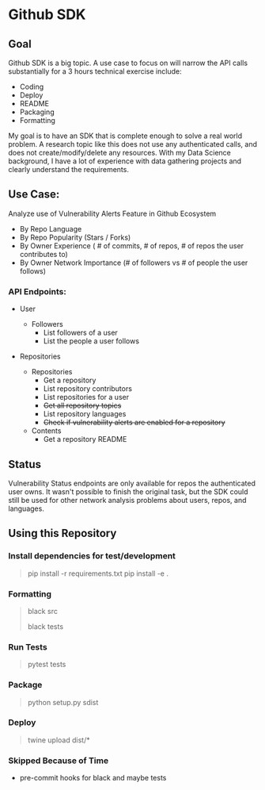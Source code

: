 # Github SDK

## Goal
Github SDK is a big topic. 
A use case to focus on will narrow the API calls substantially for a 3 hours technical exercise include: 
* Coding
* Deploy
* README
* Packaging
* Formatting

My goal is to have an SDK that is complete enough to solve a real world problem. A research topic like this does not use any authenticated calls, and does not create/modify/delete any resources. With my Data Science background, I have a lot of experience with data gathering projects and clearly understand the requirements.

## Use Case: 
Analyze use of Vulnerability Alerts Feature in Github Ecosystem

* By Repo Language
* By Repo Popularity (Stars / Forks)
* By Owner Experience ( # of commits, # of repos, # of repos the user contributes to)
* By Owner Network Importance (# of followers vs # of people the user follows)
  

### API Endpoints:
* User
  * Followers
    * List followers of a user
    * List the people a user follows

* Repositories
  * Repositories
    * Get a repository
    * List repository contributors
    * List repositories for a user
    * ~~Get all repository topics~~ 
    * List repository languages
    * ~~Check if vulnerability alerts are enabled for a repository~~
  * Contents
    * Get a repository README


## Status
Vulnerability Status endpoints are only available for repos the authenticated user owns. It wasn't possible to finish the original task, but the SDK could still be used for other network analysis problems about users, repos, and languages.

## Using this Repository

### Install dependencies for test/development
> pip install -r requirements.txt
> pip install -e . 

### Formatting
> black src
> 
> black tests

### Run Tests
> pytest tests

### Package
> python setup.py sdist

### Deploy
> twine upload dist/*

### Skipped Because of Time
* pre-commit hooks for black and maybe tests